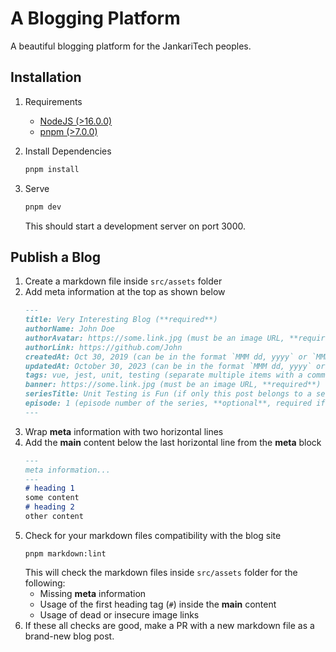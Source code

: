 # A Blogging Platform

A beautiful blogging platform for the JankariTech peoples.

## Installation

1. Requirements
   - [NodeJS (>16.0.0)](https://nodejs.org/en/download/)
   - [pnpm (>7.0.0)](https://pnpm.io/installation)

2. Install Dependencies
    ```bash
    pnpm install
    ```

3. Serve
    ```bash
    pnpm dev
    ```
   This should start a development server on port 3000.

## Publish a Blog

1. Create a markdown file inside `src/assets` folder
2. Add meta information at the top as shown below
    ```md
    ---
    title: Very Interesting Blog (**required**)
    authorName: John Doe
    authorAvatar: https://some.link.jpg (must be an image URL, **required**)
    authorLink: https://github.com/John
    createdAt: Oct 30, 2019 (can be in the format `MMM dd, yyyy` or `MMMM dd, yyyy`, **required**)
    updatedAt: October 30, 2023 (can be in the format `MMM dd, yyyy` or `MMMM dd, yyyy`, **optional**)
    tags: vue, jest, unit, testing (separate multiple items with a comma `,` character, **required**)
    banner: https://some.link.jpg (must be an image URL, **required**)
    seriesTitle: Unit Testing is Fun (if only this post belongs to a series, **optional**)
    episode: 1 (episode number of the series, **optional**, required if the seriesTitle is set)
    ---
    ```
3. Wrap **meta** information with two horizontal lines
4. Add the **main** content below the last horizontal line from the **meta** block
    ```md
    ---
    meta information...
    ---
    # heading 1
    some content
    # heading 2
    other content

    ```
5. Check for your markdown files compatibility with the blog site
    ```shell
    pnpm markdown:lint
    ```
   This will check the markdown files inside `src/assets` folder for the following:
   - Missing **meta** information
   - Usage of the first heading tag (`#`) inside the **main** content
   - Usage of dead or insecure image links
6. If these all checks are good, make a PR with a new markdown file as a brand-new blog post.
